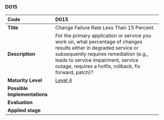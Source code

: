 ### D015

| **Code**           | **D015** |
| :--                | :--      |
| **Title**          | Change Failure Rate Less Than 15 Percent. |
| **Description**    | For the primary application or service you work on, what percentage of changes results either in degraded service or subsequently requires remediation (e.g., leads to service impairment, service outage, requires a hotfix, rollback, fix forward, patch)?  |
| **Maturity Level** | [Level 4](/levels#level-4) |
| **Possible Implementations** | |
| **Evaluation**     | |
| **Applied stage**  | |
